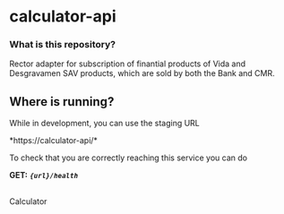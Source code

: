 # calculator-api

### What is this repository? ###
Rector adapter for subscription of finantial products of Vida and Desgravamen SAV products, which are sold by both the Bank and CMR.

## Where is running?
While in development, you can use the staging URL

<span>
*https://calculator-api/*

</span>

To check that you are correctly reaching this service you can do

**GET:**
***``
{url}/health
``***
##


Calculator
